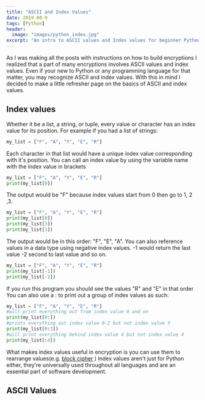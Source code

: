 ```yaml
---
title: "ASCII and Index Values"
date: 2019-08-9
tags: [Python]
header:
  image: "images/python_index.jpg"
excerpt: "An intro to ASCII values and Index values for beginner Python Programmers"
---
```

As I was making all the posts with instructions on how to build encryptions I realized that a part of many encryptions involves ASCII values and index values. Even if your new to Python or any programming language for that matter, you may recognize ASCII and index values. With this in mind I decided to make a little refresher page on the basics of ASCII and index values.

## Index values
Whether it be a list, a string, or tuple, every value or character has an index value for its position. For example if you had a list of strings:
```python
my_list = ["F", "A", "Y", "E", "R"]
```
Each character in that list would have a unique index value corresponding with it's position. You can call an index value by using the variable name with the index value in brackets
```python
my_list = ["F", "A", "Y", "E", "R"]
print(my_list[0])
```
The output would be "F" because index values start from 0 then go to 1, 2 ,3.
```python
my_list = ["F", "A", "Y", "E", "R"]
print(my_list[0])
print(my_list[3])
print(my_list[1])
```
The output would be in this order: "F", "E", "A". You can also reference values in a data type using negative index values. -1 would return the last value -2 second to last value and so on.
```python
my_list = ["F", "A", "Y", "E", "R"]
print(my_list[-1])
print(my_list[-2])
```
If you run this program you should see the values "R" and "E" in that order
You can also use a : to print out a group of index values as such:
```python
my_list = ["F", "A", "Y", "E", "R"]
#will print everything out from index value 0 and on
print(my_list[0:])
#prints everything out index value 0-2 but not index value 3
print(my_list[0:3])
#will print everything behind index value 4 but not index value 4
print(my_list[:4])
```
What makes index values useful in encryption is you can use them to rearrange values(e.g. [block cipher](https://patchyst.github.io/BlockCipher/) ) Index values aren't just for Python either, they're universally used throughout all languages and are an essential part of software development.

## ASCII Values
